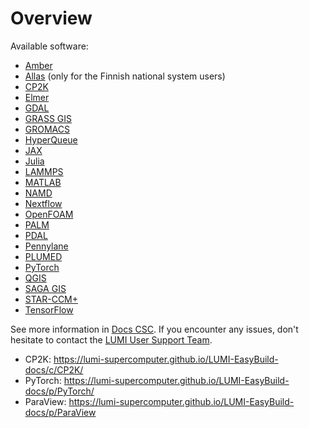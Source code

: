 # Overview

Available software:

* [Amber](https://docs.csc.fi/apps/amber/)
* [Allas](https://docs.csc.fi/data/Allas/allas_lumi/) (only for the Finnish national system users)
* [CP2K](https://docs.csc.fi/apps/cp2k/)
* [Elmer](https://docs.csc.fi/apps/elmer/)
* [GDAL](https://docs.csc.fi/apps/gdal/)
* [GRASS GIS](https://docs.csc.fi/apps/grass/)
* [GROMACS](https://docs.csc.fi/apps/gromacs/)
* [HyperQueue](https://docs.csc.fi/apps/hyperqueue/)
* [JAX](https://docs.csc.fi/apps/jax/)
* [Julia](https://docs.csc.fi/apps/julia/)
* [LAMMPS](https://docs.csc.fi/apps/lammps/)
* [MATLAB](https://docs.csc.fi/apps/matlab/)
* [NAMD](https://docs.csc.fi/apps/namd/)
* [Nextflow](https://docs.csc.fi/apps/nextflow/)
* [OpenFOAM](https://docs.csc.fi/apps/openfoam/)
* [PALM](https://docs.csc.fi/apps/palm/)
* [PDAL](https://docs.csc.fi/apps/pdal/)
* [Pennylane](https://docs.csc.fi/apps/pennylane/)
* [PLUMED](https://docs.csc.fi/apps/plumed/)
* [PyTorch](https://docs.csc.fi/apps/pytorch/)
* [QGIS](https://docs.csc.fi/apps/qgis/)
* [SAGA GIS](https://docs.csc.fi/apps/saga-gis/)
* [STAR-CCM+](https://docs.csc.fi/apps/starccm%2B/)
* [TensorFlow](https://docs.csc.fi/apps/tensorflow/)

See more information in [Docs CSC](https://docs.csc.fi/apps/by_system/#lumi).
If you encounter any issues, don't hesitate to contact the
[LUMI User Support Team](https://lumi-supercomputer.eu/user-support/need-help/).

- CP2K: https://lumi-supercomputer.github.io/LUMI-EasyBuild-docs/c/CP2K/
- PyTorch: https://lumi-supercomputer.github.io/LUMI-EasyBuild-docs/p/PyTorch/
- ParaView: https://lumi-supercomputer.github.io/LUMI-EasyBuild-docs/p/ParaView
